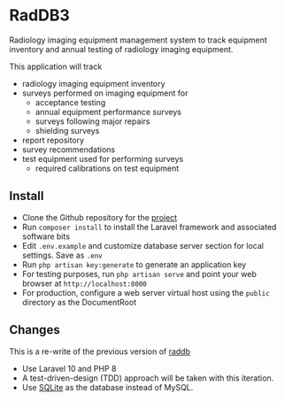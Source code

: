 # RadDB3

Radiology imaging equipment management system to track equipment inventory and annual testing of radiology imaging equipment.

This application will track

* radiology imaging equipment inventory
* surveys performed on imaging equipment for
  * acceptance testing
  * annual equipment performance surveys
  * surveys following major repairs
  * shielding surveys
* report repository
* survey recommendations
* test equipment used for performing surveys
  * required calibrations on test equipment

## Install

* Clone the Github repository for the [project](https://github.com/imabug/raddb3)
* Run ```composer install``` to install the Laravel framework and associated software bits
* Edit ```.env.example``` and customize database server section for local settings. Save as ```.env```
* Run ```php artisan key:generate``` to generate an application key
* For testing purposes, run ```php artisan serve``` and point your web browser at ```http://localhost:8000```
* For production, configure a web server virtual host using the ```public``` directory as the DocumentRoot

## Changes

This is a re-write of the previous version of [raddb](https://github.com/imabug/raddb) 

* Use Laravel 10 and PHP 8
* A test-driven-design (TDD) approach will be taken with this iteration.
* Use [SQLite](https://sqlite.org/index.html) as the database instead of MySQL.
